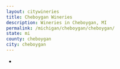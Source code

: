 ```yaml
---
layout: citywineries
title: Cheboygan Wineries
description: Wineries in Cheboygan, MI
permalink: /michigan/cheboygan/cheboygan/
state: mi
county: cheboygan
city: cheboygan
---
```

-

